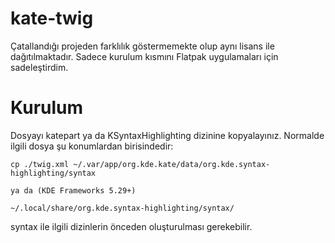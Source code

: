 kate-twig
=========

Çatallandığı projeden farklılık göstermemekte olup aynı lisans ile dağıtılmaktadır. Sadece kurulum kısmını Flatpak uygulamaları için sadeleştirdim.

Kurulum
============

Dosyayı katepart ya da KSyntaxHighlighting dizinine kopyalayınız.
Normalde ilgili dosya şu konumlardan birisindedir:

    cp ./twig.xml ~/.var/app/org.kde.kate/data/org.kde.syntax-highlighting/syntax

    ya da (KDE Frameworks 5.29+)
    
    ~/.local/share/org.kde.syntax-highlighting/syntax/  

syntax ile ilgili dizinlerin önceden oluşturulması gerekebilir.
